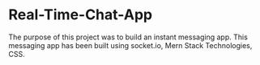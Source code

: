 # Real-Time-Chat-App

The purpose of this project was to build an instant messaging app.
This messaging app has been built using socket.io, Mern Stack Technologies, CSS.
